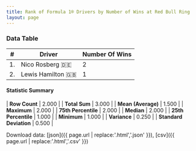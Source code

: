 ```yaml
---
title: Rank of Formula 1® Drivers by Number of Wins at Red Bull Ring
layout: page
---
```


<canvas id="chart" width="400" height="180"></canvas>
<script>
var data = {
    "datasets": [
        {
            "backgroundColor": [
                "#f3a935",
                "#f3a935"
            ],
            "borderColor": [
                "#f68639",
                "#f68639"
            ],
            "borderWidth": 1,
            "data": [
                2.0,
                1.0
            ],
            "label": "Number Of Wins"
        }
    ],
    "labels": [
        "Nico Rosberg",
        "Lewis Hamilton"
    ]
};
var options = {
  legend: {
    display: false
  },
  scales: {
    xAxes: [{
      ticks: {
        beginAtZero: true,
        maxRotation: 180,
        display: window.innerWidth > 800
      }
    }],
    yAxes: [{
      ticks: {
        beginAtZero: true
      }
    }]
  },
  onResize: function(chart, size) {
    chart.options.scales.xAxes[0].ticks.display = size.width > 800;
  }
};
var chart = new Chart("chart", {
    data: data,
    type: 'bar',
    options: options
});
</script>



### Data Table

| # | Driver | Number Of Wins |
|--|--|--|
| 1. | Nico Rosberg 🇩🇪 | 2 |
| 2. | Lewis Hamilton 🇬🇧 | 1 |

#### Statistic Summary

| **Row Count** | 2.000 |
| **Total Sum** | 3.000 |
| **Mean (Average)** | 1.500 |
| **Maximum** | 2.000 |
| **75th Percentile** | 2.000 |
| **Median** | 2.000 |
| **25th Percentile** | 1.000 |
| **Minimum** | 1.000 |
| **Variance** | 0.250 |
| **Standard Deviation** | 0.500 |

Download data: [json]({{ page.url | replace:'.html','.json' }}), [csv]({{ page.url | replace:'.html','.csv' }})
